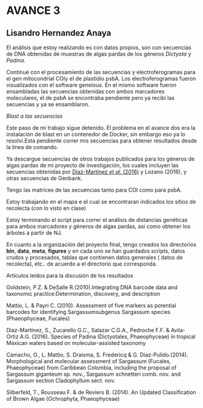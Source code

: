 # AVANCE 3 #

## Lisandro Hernandez Anaya ##

El análisis que estoy realizando es con datos propios, son con secuencias de DNA obtenidas de muestras de algas pardas de los géneros *Dictyota* y *Padina*.

Continué con el procesamiento de las secuencias y electroferogramas para el gen mitocondrial COIy el de plastidio psbA.
Los electroferogramas fueron visualizados con el software geneious. En el mismo software fueron ensambladas las secuencias obtenidas con ambos marcadores moleculares, el de psbA se encontraba pendiente pero ya recibí las secuencias y ya se ensamblaron.

*Blast a las secuencias*

Este paso de mi trabajo sigue detenido. El problema en el avance dos era la instalación de blast en un contenedor de Docker, sin embargo eso ya lo resolví.Esta pendiente correr mis secuencias para obtener resultados desde la línea de comando.

Ya descargue secuencias de otros trabajos publicados para los géneros de algas pardas de mi proyecto de investigación, los cuales incluyen las secuencias obtenidas por [Díaz-Martínez *et al*. (2016)](http://www.phycologia.org/doi/pdf/10.2216/16-15.1) y Lozano (2016), y otras secuencias de Genbank.

Tengo las matrices de las secuencias tanto para COI como para psbA.

Estoy trabajando en el mapa e el cual se encontraran indicados los sitios de recolecta (con lo visto en clase)

Estoy terminando el script para correr el análisis de distancias genéticas para ambos marcadores y géneros de algas pardas, asi como obtener los árboles a partir de NJ.

En cuanto a la organización del proyecto final, tengo creados los directorios **bin**, **data**, **meta**, **figures** y en cada uno se han guardados scripts, datos crudos y procesados, tablas que contienen datos generales ( datos de recolecta), etc.. de acuerdo a el directorio que corresponda. 


Artículos leídos para la discusión de los resultados

Goldstein, P.Z. & DeSalle R.(2010).Integrating DNA barcode data and taxonomic practice:Determination, discovery, and description

Mattio, L. & Payri C. (2010). Assessment of five markers as potential barcodes for identifying Sargassumsubgenus Sargassum species (Phaeophyceae, Fucales)

Díaz-Martínez, S., Zucarello G.C., Salazar C.G.A., Pedroche F.F. & Avila-Ortiz A.G. (2016). Species of Padina (Dictyotales, Phaeophyceae) in tropical Mexican waters based on molecular-assisted taxonomy

Camacho, O., L. Mattio, S. Draisma, S. Fredericq & G. Diaz-Pulido.(2014). Morphological and molecular assessment of Sargassum (Fucales, Phaeophyceae) from Caribbean Colombia, including the proposal of Sargassum giganteum sp. nov., Sargassum schnetteri comb. nov. and Sargassum section Cladophyllum sect. nov.

Silberfeld, T., Rousseau F. & de Reviers B. (2014). An Updated Classification of Brown Algae (Ochrophyta, Phaeophyceae)

